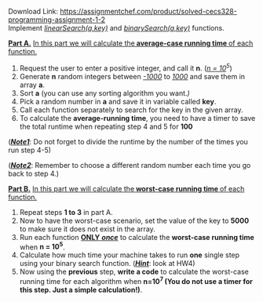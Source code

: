 Download Link: https://assignmentchef.com/product/solved-cecs328-programming-assignment-1-2
<br>
Implement <em><u>linearSearch(a,key)</u></em> and <em><u>binarySearch(a,key)</u></em> functions.

<strong><u>Part A.</u></strong> <u>In this part we will calculate the<strong> average-case running time </strong>of each function.</u>

<ol>

 <li>Request the user to enter a positive integer, and call it <strong>n</strong>. (<em><u>n = 10</u><sup>5</sup></em>)</li>

 <li>Generate <strong>n</strong> random integers between <em><u>-1000</u></em> to<em> <u>1000</u></em> and save them in array <strong>a</strong>.</li>

 <li>Sort <strong>a</strong> (you can use any sorting algorithm you want.<em>)</em></li>

 <li>Pick a random number in <strong>a</strong> and save it in variable called <strong>key</strong>.</li>

 <li>Call each function separately to search for the key in the given array.</li>

 <li>To calculate the <strong>average-running time</strong>, you need to have a timer to save the total runtime when repeating step 4 and 5 for <strong>100 </strong></li>

</ol>

(<strong><em><u>Note1</u></em></strong>: Do not forget to divide the runtime by the number of the times you run step 4-5)

(<strong><em><u>Note2</u></em></strong>: Remember to choose a different random number each time you go back to step 4.)

<em> </em>

<strong><u>Part B.</u></strong> <u>In this part we will calculate the<strong> worst-case running time </strong>of each function.</u>

<ol>

 <li>Repeat steps <strong>1 to 3</strong> in part A.</li>

 <li>Now to have the worst-case scenario, set the value of the key to <strong>5000</strong> to make sure it does not exist in the array.</li>

 <li>Run each function <strong><u>ONLY</u></strong><u> <strong><em>once</em></strong></u> to calculate the <strong>worst-case running time </strong>when <strong>n = 10<sup>5</sup></strong>.</li>

 <li>Calculate how much time your machine takes to run <strong>one</strong> single step using your binary search function. (<strong><em><u>Hint</u></em></strong>: look at HW4)</li>

 <li>Now using the <strong>previous</strong> step, <strong>write a code</strong> to calculate the worst-case running time for each algorithm when <strong>n=10<sup>7 </sup>(</strong><strong>You do not use a timer for this step. Just a simple calculation!)</strong>.</li>

</ol>





